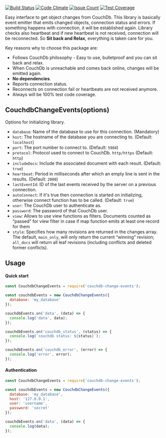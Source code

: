 [![Build Status](https://travis-ci.org/soukand/couchdb-change-events.svg?branch=master)](https://travis-ci.org/soukand/couchdb-change-events) [![Code Climate](https://codeclimate.com/github/soukand/couchdb-change-events/badges/gpa.svg)](https://codeclimate.com/github/soukand/couchdb-change-events) [![Issue Count](https://codeclimate.com/github/soukand/couchdb-change-events/badges/issue_count.svg)](https://codeclimate.com/github/soukand/couchdb-change-events) [![Test Coverage](https://codeclimate.com/github/soukand/couchdb-change-events/badges/coverage.svg)](https://codeclimate.com/github/soukand/couchdb-change-events/coverage)

Easy interface to get object changes from CouchDb. This library is basically event emitter that emits changed objects, connection status and errors. If something happens with connection, it will be established again. Library checks also heartbeat and if new heartbeat is not received, connection will be reconnected. So **Sit back and Relax**, everything is taken care for you.

Key reasons why to choose this package are:
* Follows CouchDb philosophy - Easy to use, bulletproof and you can sit back and relax.
* When CouchDb is unreachable and comes back online, changes will be emitted again.
* **No dependencies**.
* Reports connection status.
* Reconnects on connection fail or heartbeats are not received anymore.
* Always will be 100% test code coverage.

## CouchdbChangeEvents(options)
Options for initializing library.

* `database`: Name of the database to use for this connection. (Mandatory)
* `host`: The hostname of the database you are connecting to. (Default:
  `localhost`)
* `port`: The port number to connect to. (Default: `5984`)
* `protocol`: Protocol used to connect to CouchDb. `http/https` (Default: `http`)
* `includeDocs`: Include the associated document with each result. (Default: `true`)
* `heartbeat`: Period in milliseconds after which an empty line is sent in the results. (Default: `2000`)
* `lastEventId`: ID of the last events received by the server on a previous connection.
* `autoConnect`: If it's true then connection is started on initializing, otherwise connect function has to be called. (Default: `true`)
* `user`: The CouchDb user to authenticate as.
* `password`: The password of that CouchDb user.
* `view`: Allows to use view functions as filters. Documents counted as “passed” for view filter in case if map function emits at least one record for them
* `style`: Specifies how many revisions are returned in the changes array. The default, `main_only`, will only return the current “winning” revision; `all_docs` will return all leaf revisions (including conflicts and deleted former conflicts).



## Usage
#### Quick start
```javascript
const CouchdbChangeEvents = require('couchdb-change-events');

const couchdbEvents = new CouchdbChangeEvents({
  database: 'my_database'
});

couchdbEvents.on('data', (data) => {
  console.log('data', data);
});

couchdbEvents.on('couchdb_status', (status) => {
  console.log(`couchdb status: ${status}`);
});

couchdbEvents.on('couchdb_error', (error) => {
  console.log('error', error);
});
```

#### Authentication
```javascript
const CouchdbChangeEvents = require('couchdb-change-events');

const couchdbEvents = new CouchdbChangeEvents({
  database: 'my_database',
  host: '127.0.0.1',
  user: 'username',
  password: 'secret'
});

couchdbEvents.on('data', (data) => {
  console.log(data);
});

```

